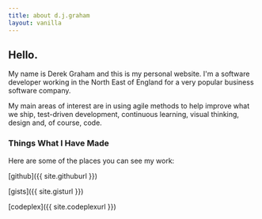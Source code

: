 ```yaml
---
title: about d.j.graham
layout: vanilla
---
```


## Hello.

My name is Derek Graham and this is my personal website. I'm a software 
developer working in the North East of England for a very popular business 
software company.

My main areas of interest are in using agile methods to help improve what 
we ship, test-driven development, continuous learning, visual thinking, 
design and, of course, code.

### Things What I Have Made

Here are some of the places you can see my work:

 [github]({{ site.githuburl }})
 
 [gists]({{ site.gisturl }})
 
 [codeplex]({{ site.codeplexurl }})

